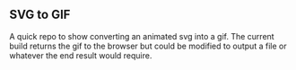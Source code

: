 ## SVG to GIF
A quick repo to show converting an animated svg into a gif.  The current build returns the gif to the browser but could be modified to output a file or whatever the end result would require.
